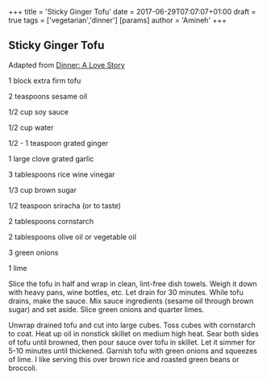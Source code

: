 +++
title = 'Sticky Ginger Tofu'
date = 2017-06-29T07:07:07+01:00
draft = true
tags = ['vegetarian','dinner']
[params]
    author = 'Amineh'
+++
## Sticky Ginger Tofu

Adapted from [Dinner: A Love Story](http://www.dinneralovestory.com/tofu-multiple-choice/)

1 block extra firm tofu

2 teaspoons sesame oil

1/2 cup soy sauce

1/2 cup water

1/2 - 1 teaspoon grated ginger

1 large clove grated garlic

3 tablespoons rice wine vinegar

1/3 cup brown sugar

1/2 teaspoon sriracha (or to taste)

2 tablespoons cornstarch

2 tablespoons olive oil or vegetable oil

3 green onions

1 lime

Slice the tofu in half and wrap in clean, lint-free dish towels.  Weigh it down with heavy pans, wine bottles, etc.  Let drain for 30 minutes.  While tofu drains, make the sauce.  Mix sauce ingredients (sesame oil through brown sugar) and set aside.  Slice green onions and quarter limes.

Unwrap drained tofu and cut into large cubes.  Toss cubes with cornstarch to coat.  Heat up oil in nonstick skillet on medium high heat.  Sear both sides of tofu until browned, then pour sauce over tofu in skillet.  Let it simmer for 5-10 minutes until thickened.  Garnish tofu with green onions and squeezes of lime.  I like serving this over brown rice and roasted green beans or broccoli.